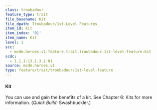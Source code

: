 ```yaml
---
class: troubadour
feature_type: trait
file_basename: Kit
file_dpath: Troubadour/1st-Level Features
item_id: kit
item_index: '01'
item_name: Kit
level: 1
scc:
  - mcdm.heroes.v1:feature.trait.troubadour.1st-level-feature:kit
scdc:
  - 1.1.1:13.1.3.1:01
source: mcdm.heroes.v1
type: feature/trait/troubadour/1st-level-feature
---
```


#### Kit

You can use and gain the benefits of a kit. See Chapter 6: Kits for more information. (*Quick Build:* Swashbuckler.)
